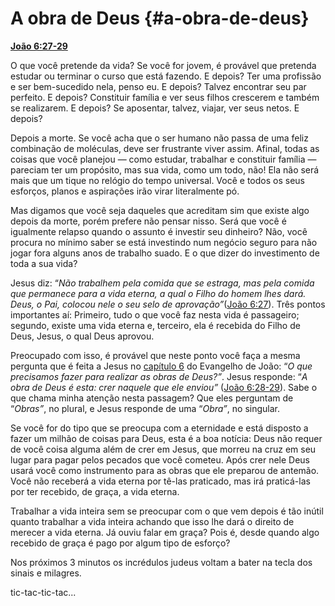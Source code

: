 # A obra de Deus {#a-obra-de-deus}

[**João 6:27-29**](http://bibliaonline.com.br/acf/jo/6/27-29)

O que você pretende da vida? Se você for jovem, é provável que pretenda estudar ou terminar o curso que está fazendo. E depois? Ter uma profissão e ser bem-sucedido nela, penso eu. E depois? Talvez encontrar seu par perfeito. E depois? Constituir família e ver seus filhos crescerem e também se realizarem. E depois? Se aposentar, talvez, viajar, ver seus netos. E depois?

Depois a morte. Se você acha que o ser humano não passa de uma feliz combinação de moléculas, deve ser frustrante viver assim. Afinal, todas as coisas que você planejou — como estudar, trabalhar e constituir família — pareciam ter um propósito, mas sua vida, como um todo, não! Ela não será mais que um tique no relógio do tempo universal. Você e todos os seus esforços, planos e aspirações irão virar literalmente pó.

Mas digamos que você seja daqueles que acreditam sim que existe algo depois da morte, porém prefere não pensar nisso. Será que você é igualmente relapso quando o assunto é investir seu dinheiro? Não, você procura no mínimo saber se está investindo num negócio seguro para não jogar fora alguns anos de trabalho suado. E o que dizer do investimento de toda a sua vida?

Jesus diz: “_Não trabalhem pela comida que se estraga, mas pela comida que permanece para a vida eterna, a qual o Filho do homem lhes dará. Deus, o Pai, colocou nele o seu selo de aprovação”_([João 6:27](http://bibliaonline.com.br/acf/jo/6/27)). Três pontos importantes aí: Primeiro, tudo o que você faz nesta vida é passageiro; segundo, existe uma vida eterna e, terceiro, ela é recebida do Filho de Deus, Jesus, o qual Deus aprovou.

Preocupado com isso, é provável que neste ponto você faça a mesma pergunta que é feita a Jesus no [capítulo 6](http://bibliaonline.com.br/acf/jo/6) do Evangelho de João: “_O que precisamos fazer para realizar as obras de Deus?”_. Jesus responde: “_A obra de Deus é esta: crer naquele que ele enviou”_ ([João 6:28-29](http://bibliaonline.com.br/acf/jo/6/28-29)). Sabe o que chama minha atenção nesta passagem? Que eles perguntam de “_Obras”_, no plural, e Jesus responde de uma “_Obra”_, no singular.

Se você for do tipo que se preocupa com a eternidade e está disposto a fazer um milhão de coisas para Deus, esta é a boa notícia: Deus não requer de você coisa alguma além de crer em Jesus, que morreu na cruz em seu lugar para pagar pelos pecados que você cometeu. Após crer nele Deus usará você como instrumento para as obras que ele preparou de antemão. Você não receberá a vida eterna por tê-las praticado, mas irá praticá-las por ter recebido, de graça, a vida eterna.

Trabalhar a vida inteira sem se preocupar com o que vem depois é tão inútil quanto trabalhar a vida inteira achando que isso lhe dará o direito de merecer a vida eterna. Já ouviu falar em graça? Pois é, desde quando algo recebido de graça é pago por algum tipo de esforço?

Nos próximos 3 minutos os incrédulos judeus voltam a bater na tecla dos sinais e milagres.

tic-tac-tic-tac...